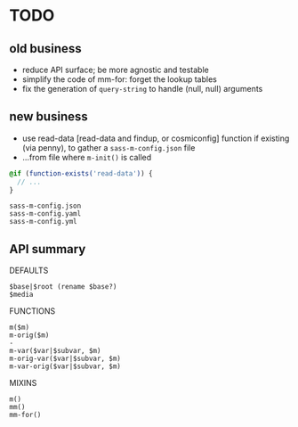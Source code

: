 
# TODO

## old business

- reduce API surface; be more agnostic and testable
- simplify the code of mm-for: forget the lookup tables
- fix the generation of `query-string` to handle (null, null) arguments

## new business

- use read-data [read-data and findup, or cosmiconfig] function if existing (via penny), to gather a `sass-m-config.json` file
- ...from file where `m-init()` is called

```scss
@if (function-exists('read-data')) {
  // ...
}
```
```
sass-m-config.json
sass-m-config.yaml
sass-m-config.yml
```

## API summary

  DEFAULTS

    $base|$root (rename $base?)
    $media

  FUNCTIONS

    m($m)
    m-orig($m)
    -
    m-var($var|$subvar, $m)
    m-orig-var($var|$subvar, $m)
    m-var-orig($var|$subvar, $m)

  MIXINS

    m()
    mm()
    mm-for()
